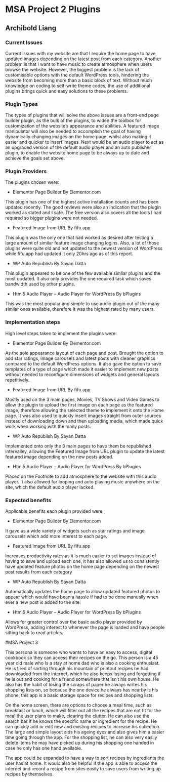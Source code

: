 # MSA Project 2 Plugins
## Archibold Liang
### Current Issues
Current issues with my website are that I require the home page to have updated images depending on the latest post from each category. Another problem is that I want to have music to create atmosphere when users browse the website. However, the biggest problem is the lack of customisable options with the default WordPress tools, hindering the website from becoming more than a basic block of text. Without much knowledge on coding to self-write theme codes, the use of additional plugins brings quick and easy solutions to these problems.

### Plugin Types
The types of plugins that will solve the above issues are a front-end page builder plugin, as the bulk of the plugins, to widen the toolbox for customization of the website’s appearance and abilities. A featured image manipulator will also be needed to accomplish the goal of having dynamically changing images on the home page, whilst also making it easier and quicker to insert images. Next would be an audio player to act as an upgraded version of the default audio player and an auto publisher plugin, to enable the website home page to be always up to date and achieve the goals set above.

### Plugin Providers
The plugins chosen were: 
* Elementor Page Builder By Elementor.com 

This plugin has one of the highest active installation counts and has been updated recently. The good reviews were also an indication that the plugin worked as stated and I safe. The free version also covers all the tools I had required so bigger plugins were not needed. 

* Featured Image from URL By fifu.app

This plugin was the only one that had worked as desired after testing a large amount of similar feature image changing logins. Also, a lot of those plugins were quite old and not updated to the newest version of WordPress while fifu.app had updated it only 20hrs ago as of this report.

* WP Auto Republish By Sayan Datta

This plugin appeared to be one of the few available similar plugins and the most updated. It also only provides the one required task which saves bandwidth used by other plugins.

* Html5 Audio Player – Audio Player for WordPress By bPlugins

This was the most popular and simple to use audio plugin out of the many similar ones available, therefore it was the highest rated by many users. 

### Implementation steps
High level steps taken to implement the plugins were: 
* Elementor Page Builder By Elementor.com 

As the sole appearance layout of each page and post. Brought the option to add star ratings, image carousels and latest posts with cleaner graphics compared to the default WordPress options. It also gave the option to save templates of a type of page which made it easier to implement new posts without needed to reconfigure dimensions of widgets and general layouts repetitively. 

* Featured Image from URL By fifu.app

Mostly used on the 3 main pages, Movies, TV Shows and Video Games to allow the plugin to upload the first image on each page as the featured image, therefore allowing the selected theme to implement it onto the Home page. It was also used to quickly insert images straight from outer sources instead of downloading down and then uploading media, which made quick work when working with the many posts.

* WP Auto Republish By Sayan Datta

Implemented onto only the 3 main pages to have them be republished intervalley, allowing the Featured Image from URL plugin to update the latest featured image depending on the new posts added.

* Html5 Audio Player – Audio Player for WordPress By bPlugins

Placed on the Footnote to add atmosphere to the website with this audio player. It also allowed for looping and auto playing music anywhere on the site, which the default audio player lacked.  

### Expected benefits
Applicable benefits each plugin provided were:
* Elementor Page Builder By Elementor.com 

It gave us a wide variety of widgets such as star ratings and image carousels which add more interest to each page. 

* Featured Image from URL By fifu.app

Increases productivity rates as it is much easier to set images instead of having to save and upload each one, it has also allowed us to consistently have updated feature photos on the home page depending on the newest post results from each category

* WP Auto Republish By Sayan Datta

Automatically updates the home page to allow updated featured photos to appear which would have been a hassle if had to be done manually when ever a new post is added to the site.

* Html5 Audio Player – Audio Player for WordPress By bPlugins

Allows for greater control over the basic audio player provided by WordPress, adding interest to whenever the page is loaded and have people sitting back to read articles.


#MSA Project 3 

This persona is someone who wants to have an easy to access, digital cookbook so they can access their recipes on the go. This person is a 45 year old male who Is a stay at home dad who is also a cooking enthusiast. He is tired of sorting through his mountain of printout recipes he had downloaded from the internet, which he also keeps losing and forgetting if he is out and cooking for a friend somewhere that isn’t his own house. He also has the habit of losing the scraps of paper he always writes his shopping lists on, so because the one device he always has nearby is his phone, this app is a basic storage space for recipes and shopping lists.

On the home screen, there are options to choose a meal time, such as breakfast or lunch, which will filter out all the recipes that are not fit for the meal the user plans to make, clearing the clutter. He can also use the search bar if he knows the specific name or ingredient for the recipe. He can quickly add or edit new and existing recipes to increase his collection. The large and simple layout aids his ageing eyes and also gives him a easier time going through the app. For the shopping list, he can also very easily delete items he may have picked up during his shopping one handed in case he only has one hand available.

The app could be expanded to have a way to sort recipes by ingredients the user has at home. It would also be helpful if the app is able to access the internet and record a recipe from sites easily to save users from writing up recipes by themselves.
